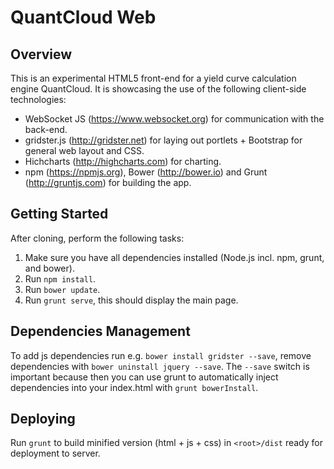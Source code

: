 # QuantCloud Web

## Overview

This is an experimental HTML5 front-end for a yield curve calculation engine QuantCloud. It is showcasing the use of the following client-side technologies:

* WebSocket JS (https://www.websocket.org) for communication with the back-end.
* gridster.js (http://gridster.net) for laying out portlets + Bootstrap for general web layout and CSS.
* Hichcharts (http://highcharts.com) for charting.
* npm (https://npmjs.org), Bower (http://bower.io) and Grunt (http://gruntjs.com) for building the app.

## Getting Started

After cloning, perform the following tasks:

1. Make sure you have all dependencies installed (Node.js incl. npm, grunt, and bower).
2. Run `npm install`.
3. Run `bower update`.
4. Run `grunt serve`, this should display the main page.

## Dependencies Management

To add js dependencies run e.g. `bower install gridster --save`, remove dependencies with `bower uninstall jquery --save`.
The `--save` switch is important because then you can use grunt to automatically inject dependencies into your index.html with `grunt bowerInstall`.

## Deploying

Run `grunt` to build minified version (html + js + css) in `<root>/dist` ready for deployment to server.
